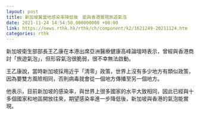```yaml
---
layout: post
title: 新加坡冀當地感染率降低後　能與香港實現旅遊氣泡
date: 2021-11-24 14:54:50.000000000 +08:00
link: https://news.rthk.hk/rthk/ch/component/k2/1621249-20211124.htm
categories: rthk
---
```


新加坡衛生部部長王乙康在本港出席亞洲醫療健康高峰論壇時表示，曾經與香港商討「旅遊氣泡」，但形容氣泡很脆弱，很不幸無法啟動。

王乙康說，當時新加坡採用近乎「清零」政策，世界上沒有多少地方有類似政策，因為要雙方風險相同，否則病毒就會從一個地方傳播至另一個地方。

他表示，目前新加坡的感染率，與世界上很多國家的水平大致相同，因此已經與十多個國家和地區開放往來，期望感染率進一步降低後，新加坡與香港的氣泡能實現。
